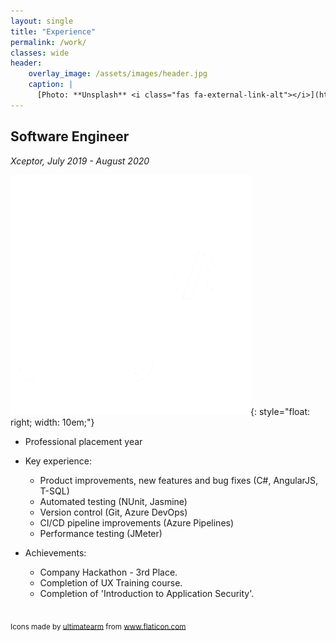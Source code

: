 ```yaml
---
layout: single
title: "Experience"
permalink: /work/
classes: wide
header:
    overlay_image: /assets/images/header.jpg
    caption: |
      [Photo: **Unsplash** <i class="fas fa-external-link-alt"></i>](https://unsplash.com/photos/FO7JIlwjOtU)
---
```


## Software Engineer
*Xceptor, July 2019 - August 2020*

![image](/assets/images/computer.png){: style="float: right; width: 10em;"}

* Professional placement year

* Key experience:
    - Product improvements, new features and bug fixes (C#, AngularJS, T-SQL) 
    - Automated testing (NUnit, Jasmine)
    - Version control (Git, Azure DevOps) 
    - CI/CD pipeline improvements (Azure Pipelines)
    - Performance testing (JMeter)

* Achievements: 
    - Company Hackathon - 3rd Place.
    - Completion of UX Training course.
    - Completion of 'Introduction to Application Security'.

<br />
<div>
    <sub>
        Icons made by <a href="https://www.flaticon.com/free-icon/computer_2811152?related_item_id=2811152&term=software" title="ultimatearm">ultimatearm</a> from <a href="https://www.flaticon.com/" title="Flaticon">www.flaticon.com</a>
    </sub>
</div>